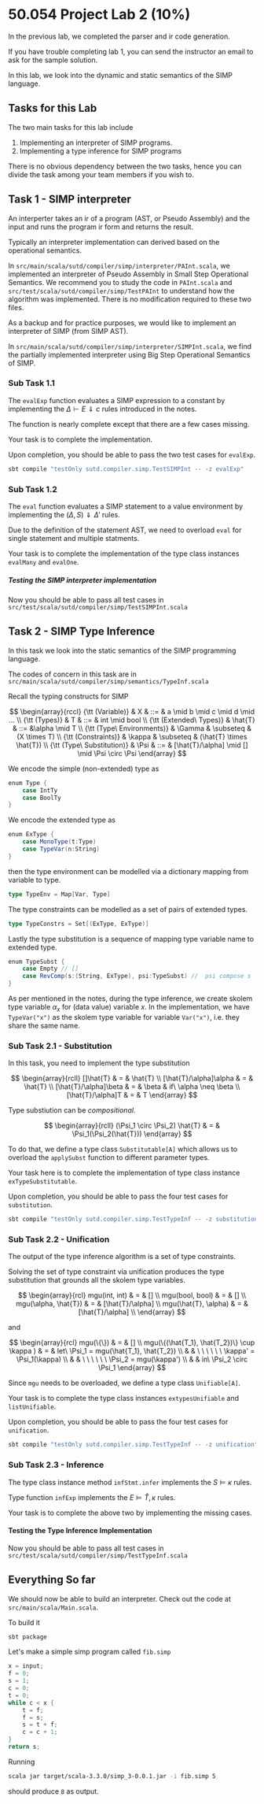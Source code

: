 # 50.054 Project Lab 2 (10%)

In the previous lab, we completed the parser and ir code generation.

If you have trouble completing lab 1, you can send the instructor an email to ask for the sample solution. 

In this lab, we look into the dynamic and static semantics of the SIMP language.

## Tasks for this Lab

The two main tasks for this lab include

1. Implementing an interpreter of SIMP programs.
1. Implementing a type inference for SIMP programs

There is no obvious dependency between the two tasks, hence you can divide the task among your team members if you wish to.

## Task 1 - SIMP interpreter

An interperter takes an ir of a program (AST, or Pseudo Assembly) and the input and runs the program ir form and returns the result.

Typically an interpreter implementation can derived based on the operational semantics. 

In `src/main/scala/sutd/compiler/simp/interpreter/PAInt.scala`, we implemented an interpreter of Pseudo Assembly in Small Step Operational Semantics. We recommend you to study the code in `PAInt.scala` and `src/test/scala/sutd/compiler/simp/TestPAInt` to understand how the algorithm was implemented. There is no modification required to these two files.

As a backup and for practice purposes, we would like to implement an interpreter of SIMP (from SIMP AST). 

In `src/main/scala/sutd/compiler/simp/interpreter/SIMPInt.scala`, we find the partially implemented interpreter using Big Step Operational Semantics of SIMP. 

### Sub Task 1.1

The `evalExp` function evaluates a SIMP expression to a constant by implementing the 
$\Delta \vdash E \Downarrow c$ rules introduced in the notes.

The function is nearly complete except that there are a few cases missing. 

Your task is to complete the implementation.

Upon completion, you should be able to pass the two test cases for `evalExp`.

```bash
sbt compile "testOnly sutd.compiler.simp.TestSIMPInt -- -z evalExp" 
```
### Sub Task 1.2

The `eval` function evaluates a SIMP statement to a value environment by implementing the  $(\Delta, S) \Downarrow \Delta'$ rules.

Due to the definition of the statement AST, we need to overload `eval` for single statement and multiple statments.

Your task is to complete the implementation of the type class instances `evalMany` and `evalOne`.


##### Testing the SIMP interpreter implementation 

Now you should be able to pass all test cases in `src/test/scala/sutd/compiler/simp/TestSIMPInt.scala`


## Task 2 - SIMP Type Inference

In this task we look into the static semantics of the SIMP programming language.


The codes of concern in this task are in `src/main/scala/sutd/compiler/simp/semantics/TypeInf.scala`

Recall the typing constructs for SIMP

$$
\begin{array}{rccl}
 {\tt (Variable)} & X & ::= & a \mid b \mid c \mid d \mid ... \\ 
 {\tt (Types)} & T & ::= & int \mid bool  \\ 
 {\tt (Extended\ Types)} & \hat{T} & ::=  &\alpha \mid T \\ 
 {\tt (Type\ Environments)} & \Gamma & \subseteq & (X \times T) \\ 
 {\tt (Constraints)} & \kappa & \subseteq & (\hat{T} \times \hat{T}) \\ 
 {\tt (Type\ Substitution)} & \Psi & ::= & [\hat{T}/\alpha] \mid [] \mid \Psi \circ \Psi 
\end{array}
$$

We encode the simple (non-extended) type as

```scala
enum Type {
    case IntTy
    case BoolTy
}
```

We encode the extended type as 

```scala
enum ExType {
    case MonoType(t:Type)
    case TypeVar(n:String)
}
```

then the type environment can be modelled via a dictionary mapping from variable to type.

```scala
type TypeEnv = Map[Var, Type]
```

The type constraints can be modelled as a set of pairs of extended types.

```scala
type TypeConstrs = Set[(ExType, ExType)]
```

Lastly the type substitution is a sequence of mapping type variable name to extended type.

```scala
enum TypeSubst {
    case Empty // [] 
    case RevComp(s:(String, ExType), psi:TypeSubst) //  psi compose s
}
```

As per mentioned in the notes, during the type inference, we create skolem type variable $\alpha_x$ for (data value) variable $x$. In the implementation, we have `TypeVar("x")` as the skolem type variable for variable `Var("x")`, i.e. they share the same name.

### Sub Task 2.1 - Substitution

In this task, you need to implement the type substitution

$$
\begin{array}{rcll}
[]\hat{T} & = & \hat{T} \\ 
[\hat{T}/\alpha]\alpha & = & \hat{T} \\  
[\hat{T}/\alpha]\beta & = & \beta & if\ \alpha \neq \beta \\
[\hat{T}/\alpha]T & = & T
\end{array}
$$

Type substiution can be *compositional*.

$$
\begin{array}{rcll}
 (\Psi_1 \circ \Psi_2) \hat{T} & = & \Psi_1(\Psi_2(\hat{T}))
\end{array}
$$

To do that, we define a type class `Substitutable[A]` which allows us to overload the `applySubst` function to different parameter types.

Your task here is to complete the implementation of type class instance `exTypeSubstitutable`.

Upon completion, you should be able to pass the four test cases for `substitution`.

```bash
sbt compile "testOnly sutd.compiler.simp.TestTypeInf -- -z substitution" 
```

### Sub Task 2.2 - Unification

The output of the type inference algorithm is a set of type constraints.

Solving the set of type constraint via unification produces the type substitution that grounds all the skolem type variables.

$$
\begin{array}{rcl}
mgu(int, int) & = & [] \\ 
mgu(bool, bool) & = & [] \\ 
mgu(\alpha, \hat{T}) & = & [\hat{T}/\alpha] \\ 
mgu(\hat{T}, \alpha) & = & [\hat{T}/\alpha] \\
\end{array}
$$

and

$$
\begin{array}{rcl}
mgu(\{\}) & = & [] \\ 
mgu(\{(\hat{T_1}, \hat{T_2})\} \cup \kappa ) & = & let\ \Psi_1 = mgu(\hat{T_1}, \hat{T_2}) \\ 
& & \ \ \ \ \ \ \kappa'  = \Psi_1(\kappa) \\ 
& & \ \ \ \ \ \ \Psi_2   = mgu(\kappa') \\ 
& & in\  \Psi_2 \circ \Psi_1  
\end{array}
$$

Since `mgu` needs to be overloaded, we define a type class `Unifiable[A]`. 

Your task is to complete the type class instances `extypesUnifiable` and `listUnifiable`.

Upon completion, you should be able to pass the four test cases for `unification`.

```bash
sbt compile "testOnly sutd.compiler.simp.TestTypeInf -- -z unification" 
```

### Sub Task 2.3 - Inference

The type class instance method `infStmt.infer` implements the $S \vDash \kappa$ rules.

Type function `infExp` implements the $E \vDash \hat{T}, \kappa$ rules.

Your task is to complete the above two by implementing the missing cases.


#### Testing the Type Inference Implementation

Now you should be able to pass all test cases in `src/test/scala/sutd/compiler/simp/TestTypeInf.scala`


## Everything So far

We should now be able to build an interpreter. 
Check out the code at `src/main/scala/Main.scala`.

To build it

```bash
sbt package
```

Let's make a simple simp program called `fib.simp`

```java
x = input;
f = 0;
s = 1;
c = 0;
t = 0;
while c < x {
    t = f;
    f = s;
    s = t + f;
    c = c + 1;
}
return s;
```
Running 
```bash
scala jar target/scala-3.3.0/simp_3-0.0.1.jar -i fib.simp 5
```

should produce `8` as output.

